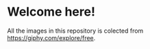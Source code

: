 # Welcome here! 

All the images in this repository is colected from https://giphy.com/explore/free.
